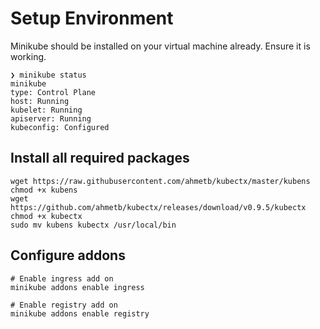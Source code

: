 # Setup Environment 

Minikube should be installed on your virtual machine already. Ensure it is working. 
```
❯ minikube status
minikube
type: Control Plane
host: Running
kubelet: Running
apiserver: Running
kubeconfig: Configured
```

## Install all required packages 
```
wget https://raw.githubusercontent.com/ahmetb/kubectx/master/kubens
chmod +x kubens
wget https://github.com/ahmetb/kubectx/releases/download/v0.9.5/kubectx
chmod +x kubectx 
sudo mv kubens kubectx /usr/local/bin
```

## Configure addons 
```
# Enable ingress add on
minikube addons enable ingress

# Enable registry add on
minikube addons enable registry
```

